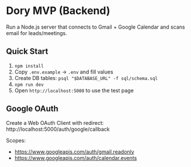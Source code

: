 # Dory MVP (Backend)

Run a Node.js server that connects to Gmail + Google Calendar and scans email for leads/meetings.

## Quick Start
1) `npm install`
2) Copy `.env.example` → `.env` and fill values
3) Create DB tables: `psql "$DATABASE_URL" -f sql/schema.sql`
4) `npm run dev`
5) Open `http://localhost:5000` to use the test page

## Google OAuth
Create a Web OAuth Client with redirect:
http://localhost:5000/auth/google/callback

Scopes:
- https://www.googleapis.com/auth/gmail.readonly
- https://www.googleapis.com/auth/calendar.events
